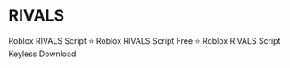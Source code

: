 # RIVALS
Roblox RIVALS Script ⭐️ Roblox RIVALS Script Free ⭐️ Roblox RIVALS Script Keyless Download
